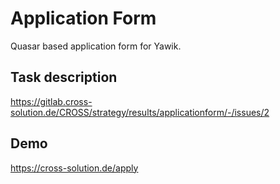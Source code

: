 # Application Form

Quasar based application form for Yawik.

## Task description

https://gitlab.cross-solution.de/CROSS/strategy/results/applicationform/-/issues/2

## Demo

https://cross-solution.de/apply